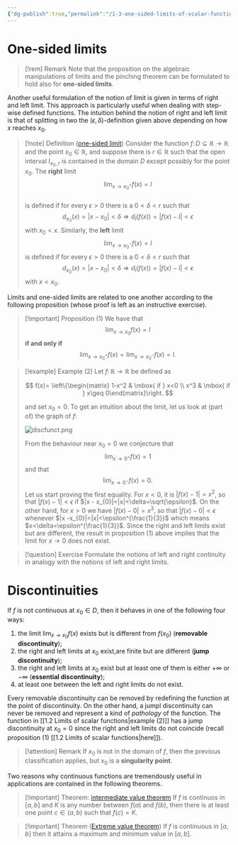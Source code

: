 ```yaml
---
{"dg-publish":true,"permalink":"/1-3-one-sided-limits-of-scalar-functions/","created":"","updated":""}
---
```


# One-sided limits 

>[!rem] Remark
>Note that the proposition on the algebraic manipulations of limits and the pinching theorem can be formulated to hold also for **one-sided limits**.


Another useful formulation of the notion of limit is given in terms of right and left limit. This approach is particularly useful when dealing with step-wise defined functions. The intuition behind the notion of right and left limit is that of splitting in two the $(\epsilon,\delta)$-definition given above depending on how $x$ reaches $x_{0}$.

>[!note] Definition ([one-sided limit](https://en.wikipedia.org/wiki/One-sided_limit))
>Consider the function $f\colon D\subseteq \mathbb{R}\rightarrow \mathbb{R}$ and the point $x_{0}\in\mathbb{R}$, and suppose there is $r\in\mathbb{R}$ such that the open interval $I_{x_{0},r}$ is contained in the domain $D$ except possibly for the point $x_{0}$. The **right** limit  
>$$
>\lim_{x\rightarrow x_{0}^{+}} f(x)=l
>$$  
>is defined if for every $\epsilon>0$ there is a  $0< \delta< r$ such that
>$$ 
>d_{x_{0}}(x)=|x-x_{0}|<\delta \Longrightarrow d_{l}(f(x))=|f(x)-l|<\epsilon 
>$$
>with $x_{0}< x$. Similarly, the **left** limit  $$\lim_{x\rightarrow x_{0}^{-}} f(x)=l $$  is defined if for every $\epsilon>0$ there is a  $0< \delta< r$ such that
>$$
>d_{x_{0}}(x)=|x-x_{0}|<\delta \Longrightarrow d_{l}(f(x))=|f(x)-l|<\epsilon
>$$
>with $x<x_{0}$. 

Limits and one-sided limits are related to one another according to the following proposition (whose proof is left as an instructive exercise).

>[!important] Proposition (1)
>We have that 
>$$
>\lim_{x\rightarrow x_{0}}f(x)=l
>$$
>**if and only if**
>$$
>\lim_{x\rightarrow x_{0}^{+}}f(x)=\lim_{x\rightarrow x_{0}^{-}}f(x)=l .
>$$ 


> [!example] Example (2)
> Let $f\colon \mathbb{R}\rightarrow\mathbb{R}$ be defined as
> 
> $$ f(x)= \left\{\begin{matrix} 1-x^2 & \mbox{ if } x<0 \\ x^3 & \mbox{ if } x\geq 0\end{matrix}\right. $$ 
> 
>and set $x_{0}=0$. To get an intuition about the limit, let us look at (part of) the graph of $f$:
>
>![discfunct.png](/img/user/img/discfunct.png)
>
>From the behaviour near $x_{0}=0$ we conjecture that
>$$ \lim_{x\rightarrow 0^{+}}f(x)=1 $$
>and that 
>$$ \lim_{x\rightarrow 0^{-}}f(x)=0. $$
>Let us start proving the first equality. For $x<0$, it is $|f(x) -1|=x^2$, so that $|f(x) -1|<\epsilon$ if $|x - x_{0}|=|x|<\delta=\sqrt{\epsilon}$. 
>On the other hand, for $x>0$ we have $| f(x) - 0|= x^{3}$, so that $|f(x) -0|<\epsilon$ whenever  $|x -x_{0}|=|x|<\epsilon^{\frac{1}{3}}$ which means $x<\delta=\epsilon^{\frac{1}{3}}$. 
>Since the right and left limits exist but are different, the result in proposition (1) above implies that the limit for $x\rightarrow 0$ does not exist. 



>[!question] Exercise
>Formulate the notions of left and right continuity in analogy with the notions of left and right limits.


# Discontinuities

If $f$ is not continuous at $x_{0}\in D$, then it behaves in one of the following four ways:

1. the limit $\lim_{x\rightarrow x_{0}}f(x)$ exists but is different from $f(x_{0})$ (**removable discontinuity**);
2. the right and left limits at $x_{0}$ exist,are finite but are different (**jump discontinuity**);
3. the right and left limits at $x_{0}$ exist but at least one of them is either $+\infty$ or $-\infty$ (**essential discontinuity**);
4. at least one between the left and right limits do not exist.

Every removable discontinuity can be removed by redefining the function at the point of discontinuity. On the other hand, a jumpl discontinuity can never be removed and represent a kind of _pathology_ of the function. The function in [[1.2 Limits of scalar functions\|example (2)]] has a jump discontinuity at $x_{0}=0$ since the right and left limits do not coincide (recall proposition (1) [[1.2 Limits of scalar functions\|here]]).

>[!attention] Remark
>If $x_{0}$ is not in the domain of $f$, then the previous classification  applies, but $x_{0}$ is a **singularity point**. 

Two reasons why continuous functions are tremendously useful in applications are contained in the following theorems.

>[!important] Theorem: [intermediate value theorem](https://en.wikipedia.org/wiki/Intermediate_value_theorem)
>If $f$ is continuos in $[a,b]$ and $K$ is any number between $f(a)$ and $f(b)$, then there is at least one point $c\in (a,b)$ such that $f(c)=K$.
>

>[!important] Theorem ([Extreme value theorem](https://en.wikipedia.org/wiki/Extreme_value_theorem))
>If $f$ is continuous in $[a,b]$ then it attains a maximum and minimum value in $[a,b]$.